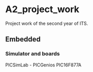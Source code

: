 # A2_project_work
Project work of the second year of ITS.

## Embedded

### Simulator and boards
PICSimLab - PICGenios
PIC16F877A